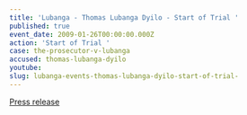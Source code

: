 ```yaml
---
title: 'Lubanga - Thomas Lubanga Dyilo - Start of Trial '
published: true
event_date: 2009-01-26T00:00:00.000Z
action: 'Start of Trial '
case: the-prosecutor-v-lubanga
accused: thomas-lubanga-dyilo
youtube:
slug: lubanga-events-thomas-lubanga-dyilo-start-of-trial-
---
```



[Press release](https://www.icc-cpi.int/pages/item.aspx?name=launch%20of%20the%20information%20campaign%20on%20the%20opening%20of%20the%20trial%20of%20thomas%20lu)